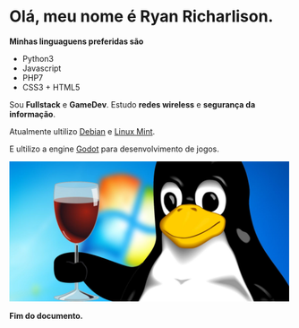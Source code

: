 # Olá, meu nome é Ryan Richarlison.

**Minhas linguaguens preferidas são**
- Python3
- Javascript
- PHP7
- CSS3 + HTML5

Sou **Fullstack** e **GameDev**.
Estudo **redes wireless** e **segurança da informação**.

Atualmente ultilizo [Debian](https://debian.org/) e [Linux Mint](https://linuxmint.com).

E ultilizo a engine [Godot](https://godotengine.org/) para desenvolvimento de jogos.

<img src="linux-image.jpeg" width="500" >

**Fim do documento.**
